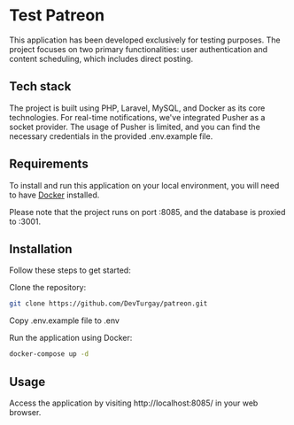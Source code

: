 # Test Patreon

This application has been developed exclusively for testing purposes. The project focuses on two primary functionalities: user authentication and content scheduling, which includes direct posting.

## Tech stack

The project is built using PHP, Laravel, MySQL, and Docker as its core technologies. For real-time notifications, we've integrated Pusher as a socket provider. The usage of Pusher is limited, and you can find the necessary credentials in the provided .env.example file.

## Requirements

To install and run this application on your local environment, you will need to have [Docker](https://docs.docker.com/get-docker/) installed.

Please note that the project runs on port :8085, and the database is proxied to :3001.

## Installation

Follow these steps to get started:

Clone the repository:

```bash
git clone https://github.com/DevTurgay/patreon.git
```

Copy .env.example file to .env

Run the application using Docker:

```bash
docker-compose up -d
```

## Usage

Access the application by visiting http://localhost:8085/ in your web browser.
